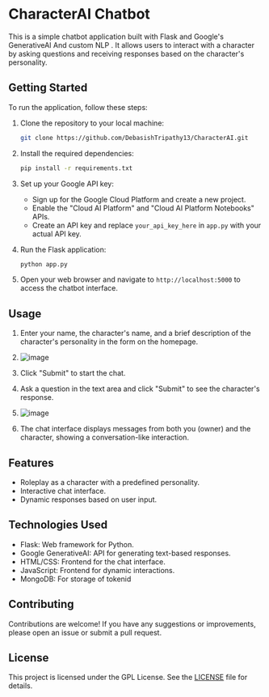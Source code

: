 
# CharacterAI Chatbot

This is a simple chatbot application built with Flask and Google's GenerativeAI And custom NLP . It allows users to interact with a character by asking questions and receiving responses based on the character's personality.

## Getting Started

To run the application, follow these steps:

1. Clone the repository to your local machine:

   ```bash
   git clone https://github.com/DebasishTripathy13/CharacterAI.git
   ```

2. Install the required dependencies:

   ```bash
   pip install -r requirements.txt
   ```

3. Set up your Google API key:

   - Sign up for the Google Cloud Platform and create a new project.
   - Enable the "Cloud AI Platform" and "Cloud AI Platform Notebooks" APIs.
   - Create an API key and replace `your_api_key_here` in `app.py` with your actual API key.

4. Run the Flask application:

   ```bash
   python app.py
   ```

5. Open your web browser and navigate to `http://localhost:5000` to access the chatbot interface.

## Usage

1. Enter your name, the character's name, and a brief description of the character's personality in the form on the homepage.
2. ![image](https://github.com/DebasishTripathy13/CharacterAI/assets/94828569/ea78dceb-b30b-4b31-97a2-4f9d3f4fa9cc)


3. Click "Submit" to start the chat.

4. Ask a question in the text area and click "Submit" to see the character's response.
5. ![image](https://github.com/DebasishTripathy13/CharacterAI/assets/94828569/df00ae8d-2a43-4699-9774-49c43179fbfd)


6. The chat interface displays messages from both you (owner) and the character, showing a conversation-like interaction.

## Features

- Roleplay as a character with a predefined personality.
- Interactive chat interface.
- Dynamic responses based on user input.

## Technologies Used

- Flask: Web framework for Python.
- Google GenerativeAI: API for generating text-based responses.
- HTML/CSS: Frontend for the chat interface.
- JavaScript: Frontend for dynamic interactions.
- MongoDB: For storage of tokenid 

## Contributing

Contributions are welcome! If you have any suggestions or improvements, please open an issue or submit a pull request.

## License

This project is licensed under the GPL License. See the [LICENSE](LICENSE) file for details.

